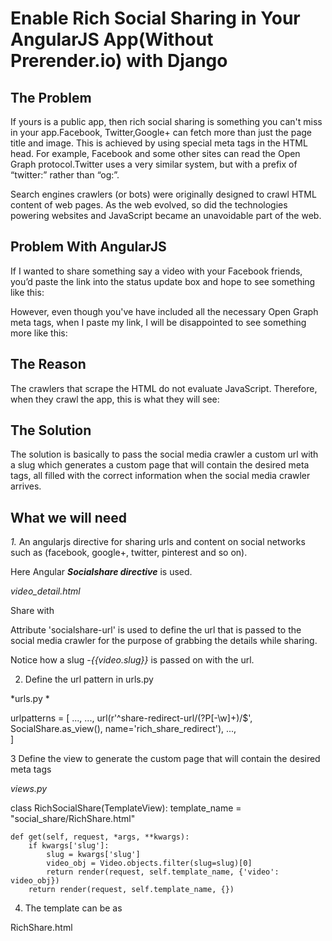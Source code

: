 # Enable Rich Social Sharing in Your AngularJS App(Without Prerender.io) with Django


## The Problem

If yours is a public app, then rich social sharing is something you can't miss in your app.Facebook, Twitter,Google+ can fetch more than just the page title and image. This is achieved by using special meta tags in the HTML head. For example, Facebook and some other sites can read the Open Graph protocol.Twitter uses a very similar system, but with a prefix of “twitter:” rather than “og:”.

Search engines crawlers (or bots) were originally designed to crawl HTML content of web pages. As the web evolved, so did the technologies powering websites and JavaScript became an unavoidable part of the web.

## Problem With AngularJS

If I wanted to share something say a video with your Facebook friends, you’d paste the link into the status update box and hope to see something like this: 

However, even though you've have included all the necessary Open Graph meta tags, when I paste my link, I will be disappointed to see something more like this:

## The Reason

The crawlers that scrape the HTML do not evaluate JavaScript. Therefore, when they crawl the app, this is what they will see:

<head>
    <meta property="og:title" content="" />
    <meta property="og:description" content="" />
    <meta property="og:image" content="" />
</head>

## The Solution

The solution is basically to pass the  social media crawler a custom url with a slug which generates a custom page that will contain the desired meta tags, all filled with the correct information when the social media crawler arrives.

## What we will need

*1.* An angularjs directive for sharing urls and content on social networks such as (facebook, google+, twitter, pinterest and so on).

Here Angular ***Socialshare directive*** is used.



*video_detail.html*

   <div class="col-lg-6 col-md-6 col-sm-12 col-xs-12 social_share_widget">
                Share with
                <a data-toggle="tooltip"
                   ng-click="metaDescription=video.title"
                   title="Share on Facebook"
                   socialshare
                   socialshare-provider="facebook"
                   socialshare-url="{{location.protocol()}}://{{location.host()}}/api/videos/share-redirect-url/{{video.slug}}">
                    <i class="fa fa-facebook-official"></i>
                </a>
	  <a data-toggle="tooltip"
                   title="Share on Google"
                   ng-click="metaDescription=video.title"
                   socialshare
                   socialshare-provider="google"
                   socialshare-url="{{location.protocol()}}://{{location.host()}}/api/videos/share-redirect-url/{{video.slug}}">
                  <i class="fa fa-google-plus"></i>
                </a>
   </div>


Attribute 'socialshare-url' is used to define the url that is passed to the social media crawler for the purpose of grabbing the details while sharing.

Notice how a slug -*{{video.slug}}* is passed on with the url.

2. Define the url pattern in urls.py

*urls.py *

urlpatterns = [
   ...,
   ...,
   url(r'^share-redirect-url/(?P<slug>[-\w]+)/$', SocialShare.as_view(), name='rich_share_redirect'),
   ...,   
]


3 Define the view to generate the custom page that will contain the desired meta tags

*views.py*

class RichSocialShare(TemplateView):
    template_name = "social_share/RichShare.html"

    def get(self, request, *args, **kwargs):
        if kwargs['slug']:
            slug = kwargs['slug']
            video_obj = Video.objects.filter(slug=slug)[0]
            return render(request, self.template_name, {'video': video_obj})
        return render(request, self.template_name, {})


4. The template can be as

RichShare.html

<!DOCTYPE html>
<html>
<head lang="en">
    <!--for facebook-->
    <meta property="og:title" content="{{video.title}}"/>
    <meta property="og:description" content="{{video.content}}"/>
    <meta property="og:image" content="{{video.thumbnail_link}}"/>
    <!--for twitter-->
    <meta name="twitter:card" content="summary_large_image">
    <meta name="twitter:title" content="{{video.title}}"/>
    <meta name="twitter:description" content="{{video.content }}"/>
    <meta name="twitter:image" content="{{video.thumbnail_link}}"/>  
    <title></title>

</head>
<script src="https://ajax.googleapis.com/ajax/libs/jquery/1.5.1/jquery.min.js"></script>
<script type="text/javascript">
//    To redirect to the original content page
   $( document ).ready(function() {
      window.location.href = window.location.origin + "/#/video/{{ video.slug }}" 
});
</script>
<body>
</body>
</html>

